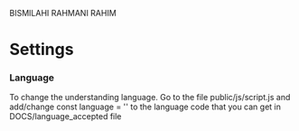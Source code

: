 BISMILAHI RAHMANI RAHIM

# Settings

### Language

To change the understanding language. Go to the file public/js/script.js and add/change const language = '' to the language code that you can get in DOCS/language_accepted file